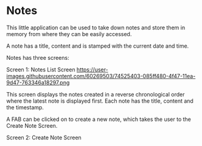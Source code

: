 # Notes
This little application can be used to take down notes and store them in memory from where they can be easily accessed.

A note has a title, content and is stamped with the current date and time.

Notes has three screens:

Screen 1: Notes List Screen
https://user-images.githubusercontent.com/60269503/74525403-085ff480-4f47-11ea-9d47-763346a18297.png

This screen displays the notes created in a reverse chronological order where the latest note is displayed first. Each note has the title, content and the timestamp.

A FAB can be clicked on to create a new note, which takes the user to the Create Note Screen.

Screen 2: Create Note Screen

